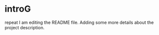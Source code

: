 # introG
repeat
I am editing the README file. Adding some more details about the project description.

